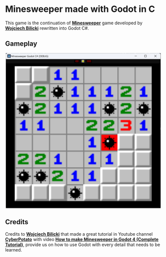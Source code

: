 # Minesweeper made with Godot in C #

This game is the continuation of [**Minesweeper**](https://github.com/wojciech-bilicki/MinesweeperTutorial) game developed by [**Wojciech Bilicki**](https://github.com/wojciech-bilicki) rewritten into Godot C#.<br>

## Gameplay

<p align="center">
<img src="Assets/gameplay.png" alt="gameplay screenshot" width="500" height="500" />
</p>

## Credits

Credits to [**Wojciech Bilicki**](https://github.com/wojciech-bilicki) that made a great tutorial in Youtube channel [**CyberPotato**](https://www.youtube.com/@CyberPotatoDev) with video [**How to make Minesweeper in Godot 4 (Complete Tutorial)**](https://www.youtube.com/watch?v=LEiL4rrZbqQ), provide us on how to use Godot with every detail that needs to be learned.
